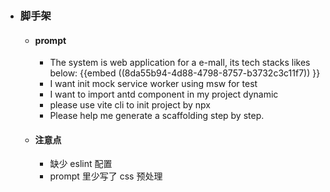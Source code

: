 - ### 脚手架
	- #### prompt
		- The system is web application for a e-mall,  its tech stacks likes below: {{embed ((8da55b94-4d88-4798-8757-b3732c3c11f7)) }}
		- I want init mock service worker using msw for test
		- I want to import antd component in my project dynamic
		- please use vite cli to init project by npx
		- Please help me generate a scaffolding step by step.
	- #### 注意点
		- 缺少 eslint 配置
		- prompt 里少写了 css 预处理